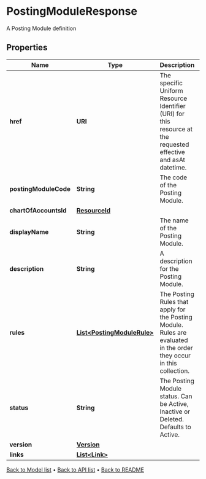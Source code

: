 

# PostingModuleResponse

A Posting Module definition

## Properties

| Name | Type | Description | Notes |
|------------ | ------------- | ------------- | -------------|
|**href** | **URI** | The specific Uniform Resource Identifier (URI) for this resource at the requested effective and asAt datetime. |  [optional] |
|**postingModuleCode** | **String** | The code of the Posting Module. |  |
|**chartOfAccountsId** | [**ResourceId**](ResourceId.md) |  |  |
|**displayName** | **String** | The name of the Posting Module. |  |
|**description** | **String** | A description for the Posting Module. |  [optional] |
|**rules** | [**List&lt;PostingModuleRule&gt;**](PostingModuleRule.md) | The Posting Rules that apply for the Posting Module. Rules are evaluated in the order they occur in this collection. |  [optional] |
|**status** | **String** | The Posting Module status. Can be Active, Inactive or Deleted. Defaults to Active. |  |
|**version** | [**Version**](Version.md) |  |  [optional] |
|**links** | [**List&lt;Link&gt;**](Link.md) |  |  [optional] |



[Back to Model list](../README.md#documentation-for-models) &#8226; [Back to API list](../README.md#documentation-for-api-endpoints) &#8226; [Back to README](../README.md)


